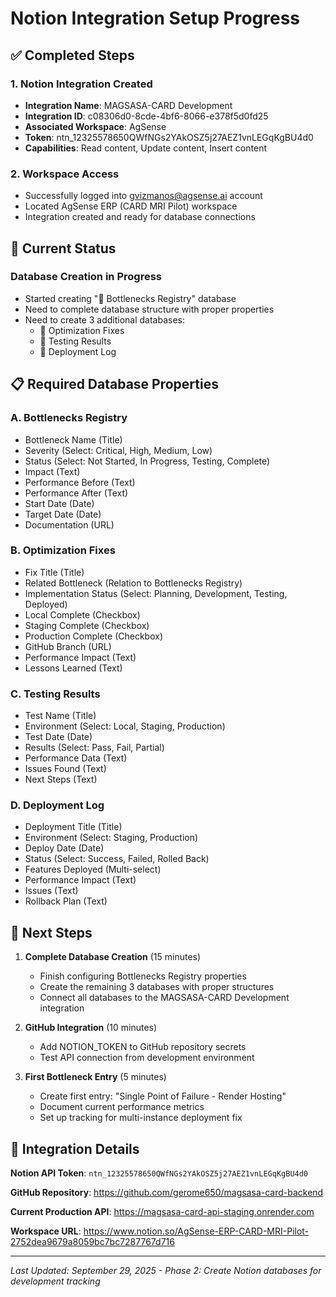 # Notion Integration Setup Progress

## ✅ Completed Steps

### 1. Notion Integration Created
- **Integration Name**: MAGSASA-CARD Development
- **Integration ID**: c08306d0-8cde-4bf6-8066-e378f5d0fd25
- **Associated Workspace**: AgSense
- **Token**: ntn_12325578650QWfNGs2YAkOSZ5j27AEZ1vnLEGqKgBU4d0
- **Capabilities**: Read content, Update content, Insert content

### 2. Workspace Access
- Successfully logged into gvizmanos@agsense.ai account
- Located AgSense ERP (CARD MRI Pilot) workspace
- Integration created and ready for database connections

## 🔄 Current Status

### Database Creation in Progress
- Started creating "🚨 Bottlenecks Registry" database
- Need to complete database structure with proper properties
- Need to create 3 additional databases:
  - 🔧 Optimization Fixes
  - 🧪 Testing Results  
  - 🚀 Deployment Log

## 📋 Required Database Properties

### A. Bottlenecks Registry
- Bottleneck Name (Title)
- Severity (Select: Critical, High, Medium, Low)
- Status (Select: Not Started, In Progress, Testing, Complete)
- Impact (Text)
- Performance Before (Text)
- Performance After (Text)
- Start Date (Date)
- Target Date (Date)
- Documentation (URL)

### B. Optimization Fixes
- Fix Title (Title)
- Related Bottleneck (Relation to Bottlenecks Registry)
- Implementation Status (Select: Planning, Development, Testing, Deployed)
- Local Complete (Checkbox)
- Staging Complete (Checkbox)
- Production Complete (Checkbox)
- GitHub Branch (URL)
- Performance Impact (Text)
- Lessons Learned (Text)

### C. Testing Results
- Test Name (Title)
- Environment (Select: Local, Staging, Production)
- Test Date (Date)
- Results (Select: Pass, Fail, Partial)
- Performance Data (Text)
- Issues Found (Text)
- Next Steps (Text)

### D. Deployment Log
- Deployment Title (Title)
- Environment (Select: Staging, Production)
- Deploy Date (Date)
- Status (Select: Success, Failed, Rolled Back)
- Features Deployed (Multi-select)
- Performance Impact (Text)
- Issues (Text)
- Rollback Plan (Text)

## 🎯 Next Steps

1. **Complete Database Creation** (15 minutes)
   - Finish configuring Bottlenecks Registry properties
   - Create the remaining 3 databases with proper structures
   - Connect all databases to the MAGSASA-CARD Development integration

2. **GitHub Integration** (10 minutes)
   - Add NOTION_TOKEN to GitHub repository secrets
   - Test API connection from development environment

3. **First Bottleneck Entry** (5 minutes)
   - Create first entry: "Single Point of Failure - Render Hosting"
   - Document current performance metrics
   - Set up tracking for multi-instance deployment fix

## 🔗 Integration Details

**Notion API Token**: `ntn_12325578650QWfNGs2YAkOSZ5j27AEZ1vnLEGqKgBU4d0`

**GitHub Repository**: https://github.com/gerome650/magsasa-card-backend

**Current Production API**: https://magsasa-card-api-staging.onrender.com

**Workspace URL**: https://www.notion.so/AgSense-ERP-CARD-MRI-Pilot-2752dea9679a8059bc7bc7287767d716

---

*Last Updated: September 29, 2025 - Phase 2: Create Notion databases for development tracking*
